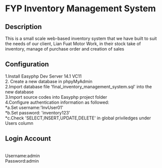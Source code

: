 <h1>FYP Inventory Management System </h1>

<h2>Description</h2>
<p>This is a small scale web-based inventory system that we have built to suit the needs of our client, Lian Fuat Motor Work, in their stock take of inventory, manage of purchase order and creation of sales  </p>

<h2>Configuration</h2>
1.Install Easyphp Dev Server 14.1 VC11 <br/>
2. Create a new database in phpyMyAdmin <br/>
2.Import database file 'final_inventory_management_system.sql' into the new database <br/>
3.Import source codes into Easyphp project folder <br/>
4.Configure authentication information as followed: <br/>
  *a.Set username:'InvUser01' <br/>
  *b.Set password: 'inventory123' <br/>
  *c.Check 'SELECT,INSERT,UPDATE,DELETE' in global priviledges under Users column <br/>

<h2>Login Account</h2> <br/>
Username:admin <br/>
Password:admin <br/>

